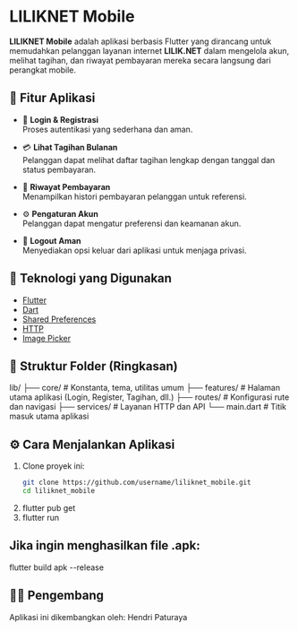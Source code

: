 # LILIKNET Mobile

**LILIKNET Mobile** adalah aplikasi berbasis Flutter yang dirancang untuk memudahkan pelanggan layanan internet **LILIK.NET** dalam mengelola akun, melihat tagihan, dan riwayat pembayaran mereka secara langsung dari perangkat mobile.

## 📱 Fitur Aplikasi

- 🔐 **Login & Registrasi**  
  Proses autentikasi yang sederhana dan aman.

- 💳 **Lihat Tagihan Bulanan**  
  Pelanggan dapat melihat daftar tagihan lengkap dengan tanggal dan status pembayaran.

- 📜 **Riwayat Pembayaran**  
  Menampilkan histori pembayaran pelanggan untuk referensi.

- ⚙️ **Pengaturan Akun**  
  Pelanggan dapat mengatur preferensi dan keamanan akun.

- 🚪 **Logout Aman**  
  Menyediakan opsi keluar dari aplikasi untuk menjaga privasi.

## 🚀 Teknologi yang Digunakan

- [Flutter](https://flutter.dev/)
- [Dart](https://dart.dev/)
- [Shared Preferences](https://pub.dev/packages/shared_preferences)
- [HTTP](https://pub.dev/packages/http)
- [Image Picker](https://pub.dev/packages/image_picker)

## 📂 Struktur Folder (Ringkasan)

lib/
├── core/ # Konstanta, tema, utilitas umum
├── features/ # Halaman utama aplikasi (Login, Register, Tagihan, dll.)
├── routes/ # Konfigurasi rute dan navigasi
├── services/ # Layanan HTTP dan API
└── main.dart # Titik masuk utama aplikasi

## ⚙️ Cara Menjalankan Aplikasi

1. Clone proyek ini:
   ```bash
   git clone https://github.com/username/liliknet_mobile.git
   cd liliknet_mobile
2. flutter pub get
3. flutter run
   
## Jika ingin menghasilkan file .apk:
flutter build apk --release

## 👨‍💻 Pengembang
Aplikasi ini dikembangkan oleh:
Hendri Paturaya
